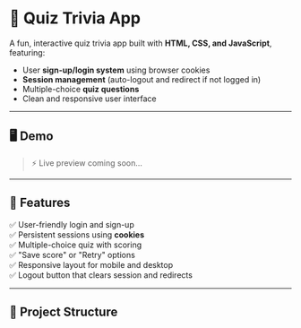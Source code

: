 # 🎯 Quiz Trivia App

A fun, interactive quiz trivia app built with **HTML, CSS, and JavaScript**, featuring:
- User **sign-up/login system** using browser cookies
- **Session management** (auto-logout and redirect if not logged in)
- Multiple-choice **quiz questions**
- Clean and responsive user interface

---

## 🖥️ Demo

> ⚡ Live preview coming soon...

---

## 🚀 Features

✅ User-friendly login and sign-up  
✅ Persistent sessions using **cookies**  
✅ Multiple-choice quiz with scoring  
✅ "Save score" or "Retry" options  
✅ Responsive layout for mobile and desktop  
✅ Logout button that clears session and redirects

---

## 📂 Project Structure


